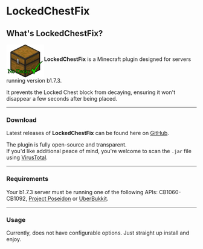 # LockedChestFix
## What's LockedChestFix?
<p><img align="middle" width="100" src="assets/LockedChestFix.png" alt="LockedChestFix"><b>LockedChestFix</b> is a Minecraft plugin designed for servers running version b1.7.3.</p>
It prevents the Locked Chest block from decaying, ensuring it won't disappear a few seconds after being placed.

---
### Download
Latest releases of **LockedChestFix** can be found here on [GitHub](https://github.com/AleksandarHaralanov/LockedChestFix/releases).<br>

The plugin is fully open-source and transparent.<br>
If you'd like additional peace of mind, you're welcome to scan the `.jar` file using [VirusTotal](https://www.virustotal.com/gui/home/upload).

---
### Requirements
Your b1.7.3 server must be running one of the following APIs: CB1060-CB1092, [Project Poseidon](https://github.com/retromcorg/Project-Poseidon) or [UberBukkit](https://github.com/Moresteck/Project-Poseidon-Uberbukkit).

---
### Usage
Currently, does not have configurable options. Just straight up install and enjoy.